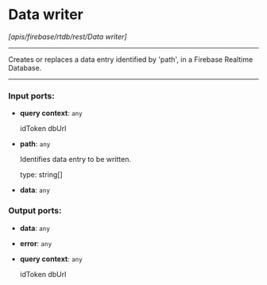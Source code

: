 # Data writer

_[apis/firebase/rtdb/rest/Data writer]_

---

Creates or replaces a data entry  identified by 'path', in a Firebase Realtime Database.  

---

### Input ports:

* __query context__: ` any `

    idToken
    dbUrl


* __path__: ` any `

    Identifies data entry to be written.
    
    type: string[]


* __data__: ` any `

### Output ports:

* __data__: ` any `


* __error__: ` any `


* __query context__: ` any `

    idToken
    dbUrl

